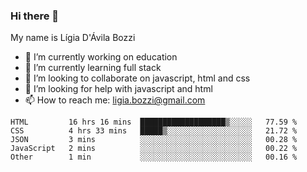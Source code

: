 ### Hi there 👋

My name is Lígia D'Ávila Bozzi

- 🔭 I’m currently working on education
- 🌱 I’m currently learning full stack
- 👯 I’m looking to collaborate on javascript, html and css
- 🤔 I’m looking for help with javascript and html
- 📫 How to reach me: ligia.bozzi@gmail.com

<!--START_SECTION:waka-->
```text
HTML         16 hrs 16 mins  ███████████████████▒░░░░░   77.59 % 
CSS          4 hrs 33 mins   █████▒░░░░░░░░░░░░░░░░░░░   21.72 % 
JSON         3 mins          ░░░░░░░░░░░░░░░░░░░░░░░░░   00.28 % 
JavaScript   2 mins          ░░░░░░░░░░░░░░░░░░░░░░░░░   00.22 % 
Other        1 min           ░░░░░░░░░░░░░░░░░░░░░░░░░   00.16 % 
```
<!--END_SECTION:waka-->

<!--
**ligiadavilabozzi/ligiadavilabozzi** is a ✨ _special_ ✨ repository because its `README.md` (this file) appears on your GitHub profile.
-->


